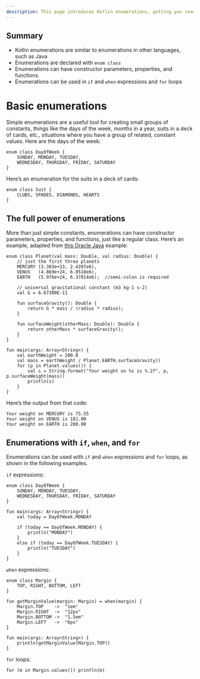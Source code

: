 ```yaml
---
description: This page introduces Kotlin enumerations, getting you ready to create a complete Pizza class in the next lesson.
---
```


<!-- DONE FOR NOW -->


## Summary

- Kotlin enumerations are similar to enumerations in other languages, such as Java
- Enumerations are declared with `enum class`
- Enumerations can have constructor parameters, properties, and functions
- Enumerations can be used in `if` and `when` expressions and `for` loops



# Basic enumerations

Simple enumerations are a useful tool for creating small groups of constants, things like the days of the week, months in a year, suits in a deck of cards, etc., situations where you have a group of related, constant values. Here are the days of the week:

````
enum class DayOfWeek {
    SUNDAY, MONDAY, TUESDAY,
    WEDNESDAY, THURSDAY, FRIDAY, SATURDAY
}
````

Here’s an enumeration for the suits in a deck of cards:

````
enum class Suit {
    CLUBS, SPADES, DIAMONDS, HEARTS
}
````



## The full power of enumerations

More than just simple constants, enumerations can have constructor parameters, properties, and functions, just like a regular class. Here’s an example, adapted from [this Oracle Java](https://docs.oracle.com/javase/tutorial/java/javaOO/enum.html) example:

<!-- WORKS -->
````
enum class Planet(val mass: Double, val radius: Double) {
    // just the first three planets
    MERCURY (3.303e+23, 2.4397e6),
    VENUS   (4.869e+24, 6.0518e6),
    EARTH   (5.976e+24, 6.37814e6);  //semi-colon is required

    // universal gravitational constant (m3 kg-1 s-2)
    val G = 6.67300E-11

    fun surfaceGravity(): Double {
        return G * mass / (radius * radius);
    }

    fun surfaceWeight(otherMass: Double): Double {
        return otherMass * surfaceGravity();
    }
}

fun main(args: Array<String>) {
    val earthWeight = 200.0
    val mass = earthWeight / Planet.EARTH.surfaceGravity()
    for (p in Planet.values()) {
        val s = String.format("Your weight on %s is %.2f", p, p.surfaceWeight(mass))
        println(s)
    }
}
````

Here’s the output from that code:

````
Your weight on MERCURY is 75.55
Your weight on VENUS is 181.00
Your weight on EARTH is 200.00
````



## Enumerations with `if`, `when`, and `for`

Enumerations can be used with `if` and `when` expressions and `for` loops, as shown in the following examples.

`if` expressions:

<!-- WORKS -->
````
enum class DayOfWeek {
    SUNDAY, MONDAY, TUESDAY,
    WEDNESDAY, THURSDAY, FRIDAY, SATURDAY
}

fun main(args: Array<String>) {
    val today = DayOfWeek.MONDAY

    if (today == DayOfWeek.MONDAY) {
        println("MONDAY")
    }
    else if (today == DayOfWeek.TUESDAY) {
        println("TUESDAY")
    }
}
````

`when` expressions:

<!-- WORKS -->
````
enum class Margin {
    TOP, RIGHT, BOTTOM, LEFT
}

fun getMarginValue(margin: Margin) = when(margin) {
    Margin.TOP    ->  "1em"
    Margin.RIGHT  ->  "12px"
    Margin.BOTTOM ->  "1.5em"
    Margin.LEFT   ->  "6px"
}

fun main(args: Array<String>) {
    println(getMarginValue(Margin.TOP))
}
````

`for` loops:

<!-- WORKS -->
````
for (m in Margin.values()) println(m)
````












